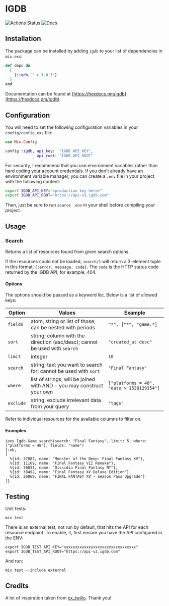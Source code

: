 # IGDB
[![Actions Status](https://github.com/tomasz-tomczyk/igdb/workflows/Build/badge.svg)](https://github.com/tomasz-tomczyk/igdb/actions)
[![Docs](https://img.shields.io/badge/docs-hex.pm-brightgreen)](https://hexdocs.pm/igdb/Igdb.html)

## Installation

The package can be installed by adding `igdb` to your list of dependencies in
`mix.exs`:

```elixir
def deps do
  [
    {:igdb, "~> 1.0.1"}
  ]
end
```

Documentation can be found at [https://hexdocs.pm/igdb](https://hexdocs.pm/igdb).

## Configuration

You will need to set the following configuration variables in your
`config/config.exs` file:

```elixir
use Mix.Config

config :igdb, api_key:  "IGDB_API_KEY",
              api_root: "IGDB_API_ROOT"
```

For security, I recommend that you use environment variables rather than hard
coding your account credentials. If you don't already have an environment
variable manager, you can create a `.env` file in your project with the
following content:

```bash
export IGDB_API_KEY="<production key here>"
export IGDB_API_ROOT="https://api-v3.igdb.com"
```

Then, just be sure to run `source .env` in your shell before compiling your
project.

## Usage

### Search

Returns a list of resources found from given search options.

If the resources could not be loaded, `search/1` will return a 3-element tuple
in this format, `{:error, message, code}`. The `code` is the HTTP status code
returned by the IGDB API, for example, 404.

#### Options

The options should be passed as a keyword list. Below is a list of allowed keys:

| Option   | Values                                                                     | Example                                              |
|----------|----------------------------------------------------------------------------|------------------------------------------------------|
| `fields` | atom, string or list of those; can be nested with periods                  | `"*", ["*", "game.*]`                                |
| `sort`   | string; column with the direction (asc/desc); cannot be used with `search` | `"created_at desc"`                                  |
| `limit`  | integer                                                                    | `10`                                                 |
| `search` | string; text you want to search for; cannot be used with `sort`            | `"Final Fantasy"`                                    |
| `where`  | list of strings, will be joined with AND - you may construct your own      | `["platforms = 48", "date > 1538129354"]`            |
| `exclude`| string; exclude irrelevant data from your query                            | `"tags"`                                             |

Refer to individual resources for the available columns to filter on.

#### Examples

```
iex> Igdb.Game.search(search: "Final Fantasy", limit: 5, where: ["platforms = 48"], fields: "name")
{:ok,
[
  %{id: 37087, name: "Monster of the Deep: Final Fantasy XV"},
  %{id: 11169, name: "Final Fantasy VII Remake"},
  %{id: 36831, name: "Dissidia Final Fantasy NT"},
  %{id: 38492, name: "Final Fantasy XV Deluxe Edition"},
  %{id: 26069, name: "FINAL FANTASY XV - Season Pass Upgrade"}
]}
```

## Testing

Unit tests:

```
mix test
```

There is an external test, not run by default, that hits the API for each
resource endpoint. To enable, it, first ensure you have the API configured in
the ENV:

```
export IGDB_TEST_API_KEY="xxxxxxxxxxxxxxxxxxxxxxxxxxxxxxxx"
export IGDB_TEST_API_ROOT="https://api-v3.igdb.com"
```

And run:

```
mix test --include external
```

## Credits

A lot of inspiration taken from [ex_twilio](https://github.com/danielberkompas/ex_twilio). Thank you!
